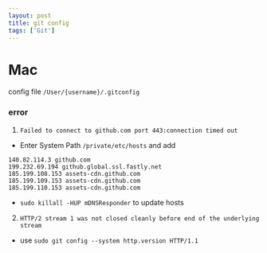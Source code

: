 ```yaml
---
layout: post
title: git config
tags: ['Git']
---
```


# Mac
config file `/User/{username}/.gitconfig`

### error
1. `Failed to connect to github.com port 443:connection timed out`
 + Enter System Path `/private/etc/hosts` and add
  ```shell
  140.82.114.3 github.com
  199.232.69.194 github.global.ssl.fastly.net
  185.199.108.153 assets-cdn.github.com
  185.199.109.153 assets-cdn.github.com
  185.199.110.153 assets-cdn.github.com
  ```
 + `sudo killall -HUP mDNSResponder` to update hosts

2. `HTTP/2 stream 1 was not closed cleanly before end of the underlying stream`
 - use `sudo git config --system http.version HTTP/1.1`
